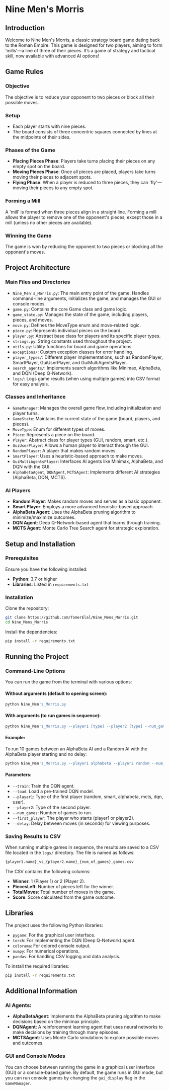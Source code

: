 
# Nine Men's Morris

## Introduction
Welcome to Nine Men's Morris, a classic strategy board game dating back to the Roman Empire. This game is designed for two players, aiming to form 'mills'—a line of three of their pieces. It’s a game of strategy and tactical skill, now available with advanced AI options!

## Game Rules

### Objective
The objective is to reduce your opponent to two pieces or block all their possible moves.

### Setup
- Each player starts with nine pieces.
- The board consists of three concentric squares connected by lines at the midpoints of their sides.

### Phases of the Game
- **Placing Pieces Phase**: Players take turns placing their pieces on any empty spot on the board.
- **Moving Pieces Phase**: Once all pieces are placed, players take turns moving their pieces to adjacent spots.
- **Flying Phase**: When a player is reduced to three pieces, they can 'fly'—moving their pieces to any empty spot.

### Forming a Mill
A 'mill' is formed when three pieces align in a straight line. Forming a mill allows the player to remove one of the opponent's pieces, except those in a mill (unless no other pieces are available).

### Winning the Game
The game is won by reducing the opponent to two pieces or blocking all the opponent's moves.

## Project Architecture

### Main Files and Directories
- `Nine_Men's_Morris.py`: The main entry point of the game. Handles command-line arguments, initializes the game, and manages the GUI or console modes.
- `game.py`: Contains the core Game class and game logic.
- `game_state.py`: Manages the state of the game, including players, pieces, and moves.
- `move.py`: Defines the MoveType enum and move-related logic.
- `piece.py`: Represents individual pieces on the board.
- `player.py`: Abstract base class for players and its specific player types.
- `strings.py`: String constants used throughout the project.
- `utils.py`: Utility functions for board and game operations.
- `exceptions/`: Custom exception classes for error handling.
- `player_types/`: Different player implementations, such as RandomPlayer, SmartPlayer, GuiUserPlayer, and GuiMultiAgentsPlayer.
- `search_agents/`: Implements search algorithms like Minimax, AlphaBeta, and DQN (Deep Q-Network).
- `logs/`: Logs game results (when using multiple games) into CSV format for easy analysis.

### Classes and Inheritance
- `GameManager`: Manages the overall game flow, including initialization and player turns.
- `GameState`: Maintains the current state of the game (board, players, and pieces).
- `MoveType`: Enum for different types of moves.
- `Piece`: Represents a piece on the board.
- `Player`: Abstract class for player types (GUI, random, smart, etc.).
- `GuiUserPlayer`: Allows a human player to interact through the GUI.
- `RandomPlayer`: A player that makes random moves.
- `SmartPlayer`: Uses a heuristic-based approach to make moves.
- `GuiMultiAgentsPlayer`: Interfaces AI agents like Minimax, AlphaBeta, and DQN with the GUI.
- `AlphaBetaAgent`, `DQNAgent`, `MCTSAgent`: Implements different AI strategies (AlphaBeta, DQN, MCTS).

### AI Players
- **Random Player**: Makes random moves and serves as a basic opponent.
- **Smart Player**: Employs a more advanced heuristic-based approach.
- **AlphaBeta Agent**: Uses the AlphaBeta pruning algorithm to minimize/maximize outcomes.
- **DQN Agent**: Deep Q-Network-based agent that learns through training.
- **MCTS Agent**: Monte Carlo Tree Search agent for strategic exploration.

## Setup and Installation

### Prerequisites
Ensure you have the following installed:
- **Python**: 3.7 or higher
- **Libraries**: Listed in `requirements.txt`

### Installation
Clone the repository:

```bash
git clone https://github.com/TomerElal/Nine_Mens_Morris.git
cd Nine_Mens_Morris
```

Install the dependencies:

```bash
pip install -r requirements.txt
```

## Running the Project

### Command-Line Options
You can run the game from the terminal with various options:

#### Without arguments (default to opening screen):
```bash
python Nine_Men's_Morris.py
```

#### With arguments (to run games in sequence):
```bash
python Nine_Men's_Morris.py --player1 [type] --player2 [type] --num_games [number] --first_player [player] --delay [seconds] --load
```

#### Example:
To run 10 games between an AlphaBeta AI and a Random AI with the AlphaBeta player starting and no delay:

```bash
python Nine_Men's_Morris.py --player1 alphabeta --player2 random --num_games 10 --first_player player1 --delay 0 --load
```

#### Parameters:
- `--train`: Train the DQN agent.
- `--load`: Load a pre-trained DQN model.
- `--player1`: Type of the first player (random, smart, alphabeta, mcts, dqn, user).
- `--player2`: Type of the second player.
- `--num_games`: Number of games to run.
- `--first_player`: The player who starts (player1 or player2).
- `--delay`: Delay between moves (in seconds) for viewing purposes.

### Saving Results to CSV
When running multiple games in sequence, the results are saved to a CSV file located in the `logs/` directory. The file is named as follows:

```bash
{player1.name}_vs_{player2.name}_{num_of_games}_games.csv
```

The CSV contains the following columns:
- **Winner**: 1 (Player 1) or 2 (Player 2).
- **PiecesLeft**: Number of pieces left for the winner.
- **TotalMoves**: Total number of moves in the game.
- **Score**: Score calculated from the game outcome.

## Libraries
The project uses the following Python libraries:
- `pygame`: For the graphical user interface.
- `torch`: For implementing the DQN (Deep Q-Network) agent.
- `colorama`: For colored console output.
- `numpy`: For numerical operations.
- `pandas`: For handling CSV logging and data analysis.

To install the required libraries:

```bash
pip install -r requirements.txt
```

## Additional Information

### AI Agents:
- **AlphaBetaAgent**: Implements the AlphaBeta pruning algorithm to make decisions based on the minimax principle.
- **DQNAgent**: A reinforcement learning agent that uses neural networks to make decisions by training through many episodes.
- **MCTSAgent**: Uses Monte Carlo simulations to explore possible moves and outcomes.

### GUI and Console Modes
You can choose between running the game in a graphical user interface (GUI) or a console-based game. By default, the game runs in GUI mode, but you can run console games by changing the `gui_display` flag in the `GameManager`.
